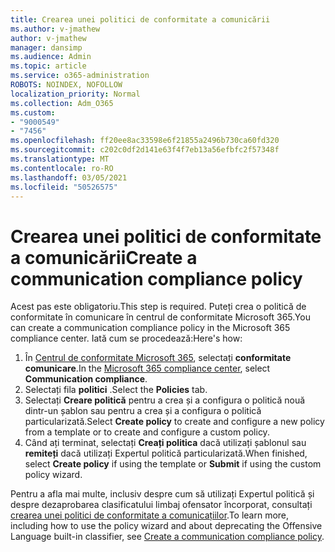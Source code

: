 ```yaml
---
title: Crearea unei politici de conformitate a comunicării
ms.author: v-jmathew
author: v-jmathew
manager: dansimp
ms.audience: Admin
ms.topic: article
ms.service: o365-administration
ROBOTS: NOINDEX, NOFOLLOW
localization_priority: Normal
ms.collection: Adm_O365
ms.custom:
- "9000549"
- "7456"
ms.openlocfilehash: ff20ee8ac33598e6f21855a2496b730ca60fd320
ms.sourcegitcommit: c202c0df2d141e63f4f7eb13a56efbfc2f57348f
ms.translationtype: MT
ms.contentlocale: ro-RO
ms.lasthandoff: 03/05/2021
ms.locfileid: "50526575"
---
```

# <a name="create-a-communication-compliance-policy"></a><span data-ttu-id="4a447-102">Crearea unei politici de conformitate a comunicării</span><span class="sxs-lookup"><span data-stu-id="4a447-102">Create a communication compliance policy</span></span>

<span data-ttu-id="4a447-103">Acest pas este obligatoriu.</span><span class="sxs-lookup"><span data-stu-id="4a447-103">This step is required.</span></span> <span data-ttu-id="4a447-104">Puteți crea o politică de conformitate în comunicare în centrul de conformitate Microsoft 365.</span><span class="sxs-lookup"><span data-stu-id="4a447-104">You can create a communication compliance policy in the Microsoft 365 compliance center.</span></span> <span data-ttu-id="4a447-105">Iată cum se procedează:</span><span class="sxs-lookup"><span data-stu-id="4a447-105">Here's how:</span></span>

1. <span data-ttu-id="4a447-106">În [Centrul de conformitate Microsoft 365](https://go.microsoft.com/fwlink/?linkid=2130502), selectați **conformitate comunicare**.</span><span class="sxs-lookup"><span data-stu-id="4a447-106">In the [Microsoft 365 compliance center](https://go.microsoft.com/fwlink/?linkid=2130502), select **Communication compliance**.</span></span>
2. <span data-ttu-id="4a447-107">Selectați fila **politici** .</span><span class="sxs-lookup"><span data-stu-id="4a447-107">Select the **Policies** tab.</span></span>
3. <span data-ttu-id="4a447-108">Selectați **Creare politică** pentru a crea și a configura o politică nouă dintr-un șablon sau pentru a crea și a configura o politică particularizată.</span><span class="sxs-lookup"><span data-stu-id="4a447-108">Select **Create policy** to create and configure a new policy from a template or to create and configure a custom policy.</span></span>
4. <span data-ttu-id="4a447-109">Când ați terminat, selectați **Creați politica** dacă utilizați șablonul sau **remiteți** dacă utilizați Expertul politică particularizată.</span><span class="sxs-lookup"><span data-stu-id="4a447-109">When finished, select **Create policy** if using the template or **Submit** if using the custom policy wizard.</span></span>

<span data-ttu-id="4a447-110">Pentru a afla mai multe, inclusiv despre cum să utilizați Expertul politică și despre dezaprobarea clasificatului limbaj ofensator încorporat, consultați [crearea unei politici de conformitate a comunicațiilor](https://go.microsoft.com/fwlink/?linkid=2129079).</span><span class="sxs-lookup"><span data-stu-id="4a447-110">To learn more, including how to use the policy wizard and about deprecating the Offensive Language built-in classifier, see [Create a communication compliance policy](https://go.microsoft.com/fwlink/?linkid=2129079).</span></span>
